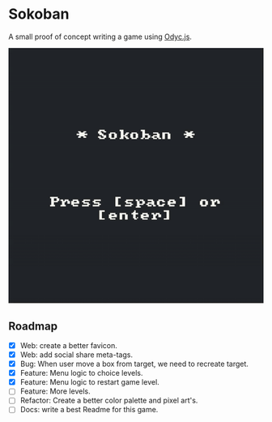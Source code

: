 # Sokoban

A small proof of concept writing a game using [Odyc.js](https://odyc.dev/).

![sokoban demo](./.github/demo.gif)

## Roadmap

- [x] Web: create a better favicon.
- [x] Web: add social share meta-tags.
- [x] Bug: When user move a box from target, we need to recreate target.
- [X] Feature: Menu logic to choice levels.
- [X] Feature: Menu logic to restart game level.
- [ ] Feature: More levels.
- [ ] Refactor: Create a better color palette and pixel art's.
- [ ] Docs: write a best Readme for this game.
